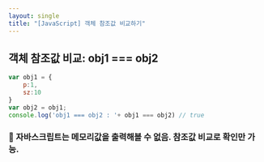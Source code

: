 ```yaml
---
layout: single
title: "[JavaScript] 객체 참조값 비교하기"
---
```


## 객체 참조값 비교:  obj1 === obj2

```jsx
var obj1 = {
	p:1,
	sz:10
}
var obj2 = obj1;
console.log('obj1 === obj2 : '+ obj1 === obj2) // true
```

### 🚫 자바스크립트는 메모리값을 출력해볼 수 없음. 참조값 비교로 확인만 가능.